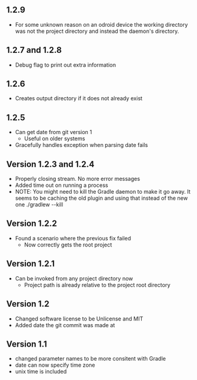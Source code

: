 ## 1.2.9

- For some unknown reason on an odroid device the working directory was
  not the project directory and instead the daemon's directory.

## 1.2.7 and 1.2.8

- Debug flag to print out extra information

## 1.2.6

- Creates output directory if it does not already exist

## 1.2.5

- Can get date from git version 1
  * Useful on older systems
- Gracefully handles exception when parsing date fails

## Version 1.2.3 and 1.2.4

- Properly closing stream. No more error messages
- Added time out on running a process
- NOTE: You might need to kill the Gradle daemon to make it go away. 
  It seems to be caching the old plugin and using that instead of the new one
  ./gradlew --kill

## Version 1.2.2

- Found a scenario where the previous fix failed
  * Now correctly gets the root project

## Version 1.2.1

- Can be invoked from any project directory now
  * Project path is already relative to the project root directory

## Version 1.2

- Changed software license to be Unlicense and MIT
- Added date the git commit was made at

## Version 1.1

- changed parameter names to be more consitent with Gradle
- date can now specify time zone
- unix time is included